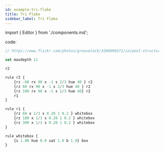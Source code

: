 ```yaml
---
id: example-tri-flake
title: Tri Flake
sidebar_label: Tri Flake
---
```


import { Editor } from './components.md';

<Editor src="https://after12am.github.io/eisenscript-editor/#B/jY5RCsIwEET/c4q5QONuKkWP0+JCBEVJUgyW3N2NkKIfYgNJYHiz+6IkXMd8knvyYDYmOL3zRRAcFgM9S3iiGwgh40jI6BgRbtfDz4I9oSi6gls5PvwEVy6wKU2GP2SGWmLlI8g6AtdPxz/8Ocl0y19LtpE9/SObSQuaTwRbLVd1soQ4phpgqm/Bu/kC"/>

code:

```jsx
// https://www.flickr.com/photos/groovelock/3206090371/in/pool-structuresynth/

set maxdepth 11

r2

rule r2 {
    {rz -60 rx 90 x -1 s 2/3 hue 40 } r2
    {rz 60 rx 90 x -1 s 2/3 hue 40 } r2
    {rz 180 rx 90 x -1 s 2/3 hue 40} r2
    r1
}

rule r1 {
    {rz 60 x 1/3 s 0.20 1 0.2 } whitebox
    {rz 180 x 1/3 s 0.20 1 0.2 } whitebox
    {rz 300 x 1/3 s 0.20 1 0.2 } whitebox
}

rule whitebox {
    {s 1.00 hue 0.0 sat 1.0 b 1.0} box
}
```
